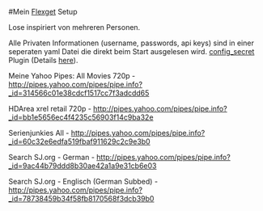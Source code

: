 #Mein [Flexget](https://github.com/Flexget/Flexget) Setup

Lose inspiriert von mehreren Personen.

Alle Privaten Informationen (username, passwords, api keys) sind in einer seperaten yaml Datei die direkt beim Start ausgelesen wird.
[config_secret](https://github.com/tarzasai/.flexget/blob/master/plugins/config_secrets.py) Plugin (Details [here](https://github.com/Flexget/Flexget/pull/249)).

Meine Yahoo Pipes:
All Movies 720p - http://pipes.yahoo.com/pipes/pipe.info?_id=314566c01e38cdcf1517cc7f3adcdd65

HDArea xrel retail 720p - http://pipes.yahoo.com/pipes/pipe.info?_id=bb1e5656ec4f4235c56903f14c9ba32e

Serienjunkies All - http://pipes.yahoo.com/pipes/pipe.info?_id=60c32e6edfa519fbaf911629c2c9e3b0

Search SJ.org - German - http://pipes.yahoo.com/pipes/pipe.info?_id=9ac44b79ddd8b30ae42a1a9e31cb6e03

Search SJ.org - Englisch (German Subbed) - http://pipes.yahoo.com/pipes/pipe.info?_id=78738459b34f58fb8170568f3dcb39b0

